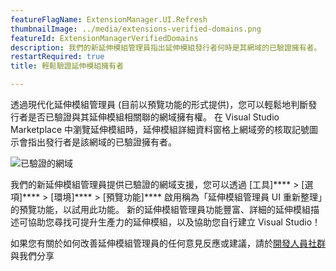 ```yaml
---
featureFlagName: ExtensionManager.UI.Refresh
thumbnailImage: ../media/extensions-verified-domains.png
featureId: ExtensionManagerVerifiedDomains
description: 我們的新延伸模組管理員指出延伸模組發行者何時是其網域的已驗證擁有者。
restartRequired: true
title: 輕鬆驗證延伸模組擁有者

---
```


透過現代化延伸模組管理員 (目前以預覽功能的形式提供)，您可以輕鬆地判斷發行者是否已驗證與其延伸模組相關聯的網域擁有權。 在 Visual Studio Marketplace 中瀏覽延伸模組時，延伸模組詳細資料窗格上網域旁的核取記號圖示會指出發行者是該網域的已驗證擁有者。 

![已驗證的網域](../media/extensions-verified-domains.png "已驗證的網域")

我們的新延伸模組管理員提供已驗證的網域支援，您可以透過 [工具]**** > [選項]**** > [環境]**** > [預覽功能]**** 啟用稱為「延伸模組管理員 UI 重新整理」的預覽功能，以試用此功能。 新的延伸模組管理員功能豐富、詳細的延伸模組描述可協助您尋找可提升生產力的延伸模組，以及協助您自行建立 Visual Studio！

如果您有關於如何改善延伸模組管理員的任何意見反應或建議，請於[開發人員社群](https://developercommunity.visualstudio.com/t/Modern-Extension-Manager-for-Visual-Stud/10401804)與我們分享
